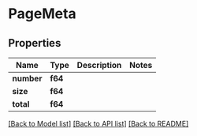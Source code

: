 # PageMeta

## Properties

Name | Type | Description | Notes
------------ | ------------- | ------------- | -------------
**number** | **f64** |  | 
**size** | **f64** |  | 
**total** | **f64** |  | 

[[Back to Model list]](../README.md#documentation-for-models) [[Back to API list]](../README.md#documentation-for-api-endpoints) [[Back to README]](../README.md)


